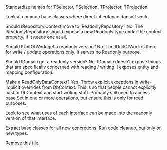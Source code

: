 Standardize names for TSelector, TSelection, TProjector, TProjection

Look at common base classes where direct inheritance doesn't work.

Should IRepository.Context move to IReadonlyRepository?
  No.  The IReadonlyRepository should expose a new Readonly type under the context property, if it needs one at all.

Should IUnitOfWork get a readonly version?
  No.  The IUnitOfWork is there for write / update operations only.  It serves no Readonly purpose.

Should IDomain get a readonly version?
  No.  IDomain doesn't expose things that are specifically concerned with reading / writing.  I exposes entity and mapping configuration.

Make a ReadOnlyDataContext?
  Yes.  Throw explicit exceptions in write-implicit overrides from DbContext.  This is so that people cannot explicitly cast to DbContext and start writing stuff.
  Probably still need to access base.Set<TEntity> in one or more operations, but ensure this is only for read purposes.

Look to see what uses of each interface can be made into the readonly version of that interface.

Extract base classes for all new concretions.
Run code cleanup, but only on new types.

Remove this file.
